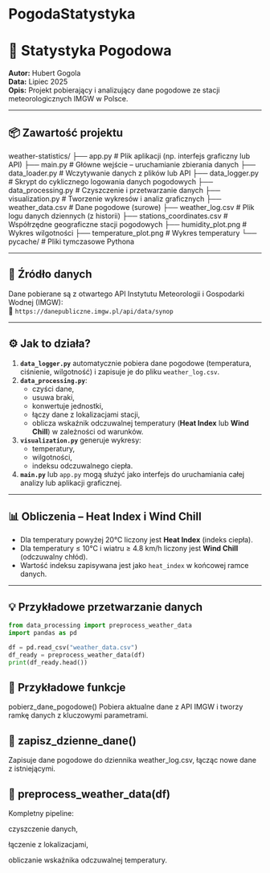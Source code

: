 # PogodaStatystyka
# 📡 Statystyka Pogodowa

**Autor:** Hubert Gogola  
**Data:** Lipiec 2025  
**Opis:** Projekt pobierający i analizujący dane pogodowe ze stacji meteorologicznych IMGW w Polsce.

---

## 📦 Zawartość projektu

weather-statistics/
├── app.py # Plik aplikacji (np. interfejs graficzny lub API)
├── main.py # Główne wejście – uruchamianie zbierania danych
├── data_loader.py # Wczytywanie danych z plików lub API
├── data_logger.py # Skrypt do cyklicznego logowania danych pogodowych
├── data_processing.py # Czyszczenie i przetwarzanie danych
├── visualization.py # Tworzenie wykresów i analiz graficznych
├── weather_data.csv # Dane pogodowe (surowe)
├── weather_log.csv # Plik logu danych dziennych (z historii)
├── stations_coordinates.csv # Współrzędne geograficzne stacji pogodowych
├── humidity_plot.png # Wykres wilgotności
├── temperature_plot.png # Wykres temperatury
└── pycache/ # Pliki tymczasowe Pythona


---

## 🔗 Źródło danych

Dane pobierane są z otwartego API Instytutu Meteorologii i Gospodarki Wodnej (IMGW):  
🔗 `https://danepubliczne.imgw.pl/api/data/synop`

---

## ⚙️ Jak to działa?

1. **`data_logger.py`** automatycznie pobiera dane pogodowe (temperatura, ciśnienie, wilgotność) i zapisuje je do pliku `weather_log.csv`.
2. **`data_processing.py`**:
   - czyści dane,
   - usuwa braki,
   - konwertuje jednostki,
   - łączy dane z lokalizacjami stacji,
   - oblicza wskaźnik odczuwalnej temperatury (**Heat Index** lub **Wind Chill**) w zależności od warunków.
3. **`visualization.py`** generuje wykresy:
   - temperatury,
   - wilgotności,
   - indeksu odczuwalnego ciepła.
4. **`main.py`** lub `app.py` mogą służyć jako interfejs do uruchamiania całej analizy lub aplikacji graficznej.

---

## 📊 Obliczenia – Heat Index i Wind Chill

- Dla temperatury powyżej 20°C liczony jest **Heat Index** (indeks ciepła).
- Dla temperatury ≤ 10°C i wiatru ≥ 4.8 km/h liczony jest **Wind Chill** (odczuwalny chłód).
- Wartość indeksu zapisywana jest jako `heat_index` w końcowej ramce danych.

---

## 💡 Przykładowe przetwarzanie danych

```python
from data_processing import preprocess_weather_data
import pandas as pd

df = pd.read_csv("weather_data.csv")
df_ready = preprocess_weather_data(df)
print(df_ready.head())
```

## 🧪 Przykładowe funkcje
pobierz_dane_pogodowe()
Pobiera aktualne dane z API IMGW i tworzy ramkę danych z kluczowymi parametrami.

## 💾 zapisz_dzienne_dane()
Zapisuje dane pogodowe do dziennika weather_log.csv, łącząc nowe dane z istniejącymi.

## 🔧 preprocess_weather_data(df)
Kompletny pipeline:

czyszczenie danych,

łączenie z lokalizacjami,

obliczanie wskaźnika odczuwalnej temperatury.

